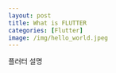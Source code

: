 ```yaml
---
layout: post
title: What is FLUTTER
categories: [Flutter]
image: /img/hello_world.jpeg
---
```


플러터 설명
